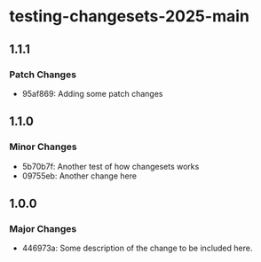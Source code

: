 # testing-changesets-2025-main

## 1.1.1

### Patch Changes

- 95af869: Adding some patch changes

## 1.1.0

### Minor Changes

- 5b70b7f: Another test of how changesets works
- 09755eb: Another change here

## 1.0.0

### Major Changes

- 446973a: Some description of the change to be included here.
